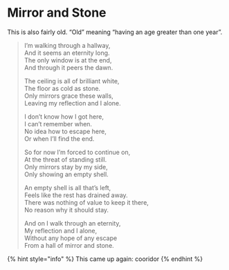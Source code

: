 # Mirror and Stone

This is also fairly old. “Old” meaning “having an age greater than one year”.

> I’m walking through a hallway,\
> And it seems an eternity long.\
> The only window is at the end,\
> And through it peers the dawn.
>
> The ceiling is all of brilliant white,\
> The floor as cold as stone.\
> Only mirrors grace these walls,\
> Leaving my reflection and I alone.
>
> I don’t know how I got here,\
> I can’t remember when.\
> No idea how to escape here,\
> Or when I’ll find the end.
>
> So for now I’m forced to continue on,\
> At the threat of standing still.\
> Only mirrors stay by my side,\
> Only showing an empty shell.
>
> An empty shell is all that’s left,\
> Feels like the rest has drained away.\
> There was nothing of value to keep it there,\
> No reason why it should stay.
>
> And on I walk through an eternity,\
> My reflection and I alone,\
> Without any hope of any escape\
> From a hall of mirror and stone.

{% hint style="info" %}
This came up again: cooridor
{% endhint %}
